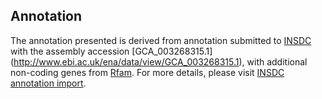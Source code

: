 
Annotation
----------

The annotation presented is derived from annotation submitted to
[INSDC](http://www.insdc.org) with the assembly accession [GCA\_003268315.1]
(http://www.ebi.ac.uk/ena/data/view/GCA_003268315.1),
with additional non-coding genes from
[Rfam](http://rfam.xfam.org/). For more details, please visit [INSDC
annotation import](http://ensemblgenomes.org/info/data/insdc_annotation).

